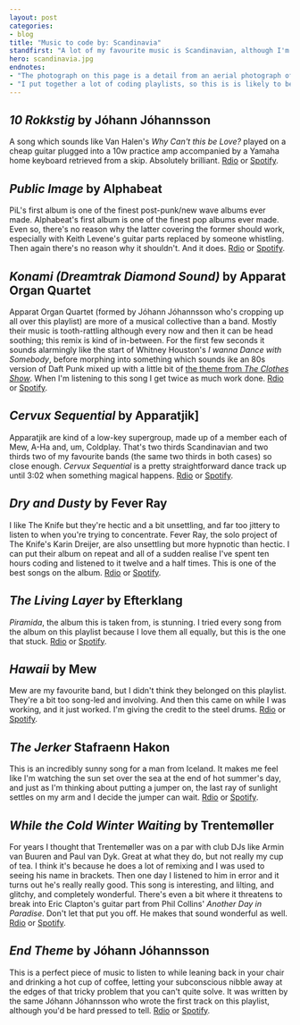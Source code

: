 ```yaml
---
layout: post
categories:
- blog
title: "Music to code by: Scandinavia"
standfirst: "A lot of my favourite music is Scandinavian, although I'm not sure why. Maybe the climate produces musicians who make the kind of music I like. This is a playlist of Scandinavian music I listen to when I'm working. The playlist is on both <a href='http://rd.io/x/QX_ZvTMkrAs/'>Rdio</a> and <a href='http://open.spotify.com/user/tomjeatt/playlist/4JGdNBBsONWIUFFS1rev22'>Spotify</a>."
hero: scandinavia.jpg
endnotes:
- "The photograph on this page is a detail from an aerial photograph of the Scandinavian peninusla (sourced from <a href='http://upload.wikimedia.org/wikipedia/commons/f/f1/Scandinavia_M2002074_lrg.jpg'>Wikimedia Commons</a>)"
- "I put together a lot of coding playlists, so this is is likely to be the first post of many."
---
```


## *10 Rokkstig* by Jóhann Jóhannsson

A song which sounds like Van Halen's *Why Can't this be Love?* played on a cheap guitar plugged into a 10w practice amp accompanied by a Yamaha home keyboard retrieved from a skip. Absolutely brilliant. <i class="fa fa-headphones"></i> [Rdio](http://rd.io/x/QX_ZvTeXMu4/) or [Spotify](http://open.spotify.com/track/1SlCUN3VxkkydPVlusb4OS).

## *Public Image* by Alphabeat

PiL's first album is one of the finest post-punk/new wave albums ever made. Alphabeat's first album is one of the finest pop albums ever made. Even so, there's no reason why the latter covering the former should work, especially with Keith Levene's guitar parts replaced by someone whistling. Then again there's no reason why it shouldn't. And it does. <i class="fa fa-headphones"></i> [Rdio](http://rd.io/x/QX_ZvTddYBrQ/) or [Spotify](http://open.spotify.com/track/7CZ6EjBjSNDeVGzJivX0ql).

## *Konami (Dreamtrak Diamond Sound)* by Apparat Organ Quartet

Apparat Organ Quartet (formed by Jóhann Jóhannsson who's cropping up all over this playlist) are more of a musical collective than a band. Mostly their music is tooth-rattling although every now and then it can be head soothing; this remix is kind of in-between. For the first few seconds it sounds alarmingly like the start of Whitney Houston's *I wanna Dance with Somebody*, before morphing into something which sounds ike an 80s version of Daft Punk mixed up with a little bit of [the theme from *The Clothes Show*](https://www.youtube.com/watch?v=kAAelPf62Xs). When I'm listening to this song I get twice as much work done. <i class="fa fa-headphones"></i> [Rdio](http://rd.io/x/QX_ZvTew4wk/) or [Spotify](http://open.spotify.com/track/0T3QgfqKgqgGIxlz1qJTM1).

## *Cervux Sequential* by Apparatjik]

Apparatjik are kind of a low-key supergroup, made up of a member each of Mew, A-Ha and, um, Coldplay. That's two thirds Scandinavian and two thirds two of my favourite bands (the same two thirds in both cases) so close enough. *Cervux Sequential* is a pretty straightforward dance track up until 3:02 when something magical happens. <i class="fa fa-headphones"></i> [Rdio](http://rd.io/x/QX_ZvTegX8I/) or [Spotify](http://open.spotify.com/track/125ZvJ8qs1gDgY4dB455kM).

## *Dry and Dusty* by Fever Ray

I like The Knife but they're hectic and a bit unsettling, and far too jittery to listen to when you're trying to concentrate. Fever Ray, the solo project of The Knife's Karin Dreijer, are also unsettling but more hypnotic than hectic. I can put their album on repeat and all of a sudden realise I've spent ten hours coding and listened to it twelve and a half times. This is one of the best songs on the album. <i class="fa fa-headphones"></i> [Rdio](http://rd.io/x/QX_ZvTd7KPY/) or [Spotify](http://open.spotify.com/track/7uzO18RMpWvGf2po9lyz97).

## *The Living Layer* by Efterklang

*Piramida*, the album this is taken from, is stunning. I tried every song from the album on this playlist because I love them all equally, but this is the one that stuck. <i class="fa fa-headphones"></i> [Rdio](http://rd.io/x/QX_ZvTdeat91/) or [Spotify](http://open.spotify.com/track/4P1j6J1RTeHBal5EXjCigO).

## *Hawaii* by Mew

Mew are my favourite band, but I didn't think they belonged on this playlist. They're a bit too song-led and involving. And then this came on while I was working, and it just worked. I'm giving the credit to the steel drums. <i class="fa fa-headphones"></i> [Rdio](http://rd.io/x/QX_ZvTdxFao/) or [Spotify](http://open.spotify.com/track/4G82qlQup3mP62BURDdl35).

## *The Jerker* Stafraenn Hakon

This is an incredibly sunny song for a man from Iceland. It makes me feel like I'm watching the sun set over the sea at the end of hot summer's day, and just as I'm thinking about putting a jumper on, the last ray of sunlight settles on my arm and I decide the jumper can wait. <i class="fa fa-headphones"></i> [Rdio](http://rd.io/x/QX_ZvTcaPso/) or [Spotify](http://open.spotify.com/track/1q4nCC4VwaaFscASapqbVI).

## *While the Cold Winter Waiting* by Trentemøller

For years I thought that Trentemøller was on a par with club DJs like Armin van Buuren and Paul van Dyk. Great at what they do, but not really my cup of tea. I think it's because he does a lot of remixing and I was used to seeing his name in brackets. Then one day I listened to him in error and it turns out he's really really good. This song is interesting, and lilting, and glitchy, and completely wonderful. There's even a bit where it threatens to break into Eric Clapton's guitar part from Phil Collins' *Another Day in Paradise*. Don't let that put you off. He makes that sound wonderful as well. <i class="fa fa-headphones"></i> [Rdio](http://rd.io/x/QX_ZvTekbG4/) or [Spotify](http://open.spotify.com/track/7lMfuo8XRwrrStv1WJ0viP).

## *End Theme* by Jóhann Jóhannsson

This is a perfect piece of music to listen to while leaning back in your chair and drinking a hot cup of coffee, letting your subconscious nibble away at the edges of that tricky problem that you can't quite solve. It was written by the same Jóhann Jóhannsson who wrote the first track on this playlist, although you'd be hard pressed to tell. <i class="fa fa-headphones"></i> [Rdio](http://rd.io/x/QX_ZvTcE218/) or [Spotify](http://open.spotify.com/track/6cUjRUrLOnxSQcMrPqiSIK).